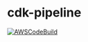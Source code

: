 # cdk-pipeline

[![AWSCodeBuild](https://codebuild.us-west-2.amazonaws.com/badges?uuid=eyJlbmNyeXB0ZWREYXRhIjoibGxVQ29ZL1BnT0VhOExaRytISnI1RitrTDFrVTMxdk5vRUpHbHBOYUcxc3BBa21HQ003bVdCUXJqT0tqb1RWWDVLZnRkbHpCSlVGb3lPaW9kdGNDMHhnPSIsIml2UGFyYW1ldGVyU3BlYyI6IlhBNzdMVUJDZmg1SkdxRkYiLCJtYXRlcmlhbFNldFNlcmlhbCI6MX0%3D&branch=main)](https://us-west-2.codebuild.aws.amazon.com/project/eyJlbmNyeXB0ZWREYXRhIjoib05vbTIzOG0wbG1XWmtnUEltWlljdnlxM1ZrR09LdmxESmZwSk1JZ1ZTMzVRYnRFTTJnaVNYUXlqbkZZcVcyUkhWQjNscllQbWdUSVZxODlDQ2sxRE9MY3cxY21yTlNxWTVtRUw3ZzJ4U09Uc3FQWW5zSlRucnlTUWVZSmJvaTJmMHJrVi94bjZxSnciLCJpdlBhcmFtZXRlclNwZWMiOiJhOHh6eWQ5MmhzQWlSejdYIiwibWF0ZXJpYWxTZXRTZXJpYWwiOjF9?tab=builds)